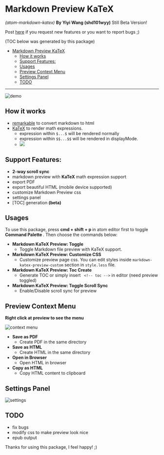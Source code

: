 Markdown Preview KaTeX
===
*(atom-markdown-katex)*
**By Yiyi Wang (shd101wyy)**
Still Beta Version!

Post [here](https://github.com/shd101wyy/atom-markdown-katex/issues) if you request new features or you want to report bugs ;)

(TOC below was generated by this package)
<!-- toc -->

- [Markdown Preview KaTeX](#markdown-preview-katex)
	- [How it works](#how-it-works)
	- [Support Features:](#support-features)
	- [Usages](#usages)
	- [Preview Context Menu](#preview-context-menu)
	- [Settings Panel](#settings-panel)
	- [TODO](#todo)

<!-- tocstop -->
---

![demo](https://cloud.githubusercontent.com/assets/1908863/14586110/159a9e86-0453-11e6-9d85-98d6ef2a142b.gif)

## How it works
- [remarkable](https://github.com/jonschlinkert/remarkable) to convert markdown to html
- [KaTeX](https://github.com/Khan/KaTeX) to render math expressions.
    - expression within `$...$` will be rendered normally
    - expression within `$$...$$` will be rendered in displayMode.
    - <img src="https://cloud.githubusercontent.com/assets/1908863/14398210/0e408954-fda8-11e5-9eb4-562d7c0ca431.gif">

## Support Features:
- **2-way scroll sync**
- markdown preview with **KaTeX** math expression support
- export PDF
- export beautiful HTML (mobile device supported)
- customize Markdown Preview css
- settings panel
- [TOC] generation **(beta)**

## Usages
To use this package, press <strong> cmd + shift + p </strong> in atom editor first to toggle <strong> Command Palette </strong>. Then choose the commands below:
- <strong>Markdown KaTeX Preview: Toggle</strong>
    - Toggle Markdown file preview with KaTeX support.
- <strong>Markdown KaTeX Preview: Customize CSS</strong>
    - Customize preview page css. You can edit styles inside `markdown-katex-preview-custom` section in `style.less` file.
- <strong>Markdown KaTeX Preview: Toc Create </strong>
  - Generate TOC
	 or simply insert ` <!-- toc -->` in editor (need preview toggled)
- <strong>Markdown KaTeX Preview: Toggle Scroll Sync </strong>
    - Enable/Disable scroll sync for preview

## Preview Context Menu
**Right click at preview to see the menu**

![context menu](https://cloud.githubusercontent.com/assets/1908863/14586062/18852988-0451-11e6-9cc0-578d54384926.gif)

- <strong> Save as PDF </strong>
  - Create PDF in the same directory
- <strong> Save as HTML </strong>
  - Create HTML in the same directory
- <strong> Open in Browser </strong>
  - Open HTML in browser
- <strong> Copy as HTML </strong>
  - Copy HTML content to clipboard

## Settings Panel
![settings](https://cloud.githubusercontent.com/assets/1908863/14586083/fc84195a-0451-11e6-9778-5d09c0cbd252.gif)

## TODO
- fix bugs
- modify css to make preview look nice
- epub output

Thanks for using this package, I feel happy! ;)
